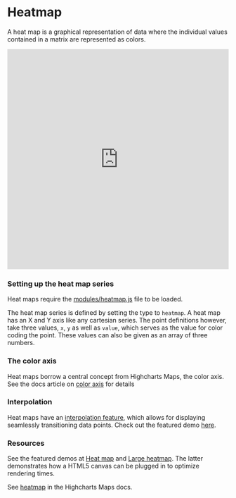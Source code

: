 Heatmap
===

A heat map is a graphical representation of data where the individual values contained in a matrix are represented as colors.

<iframe style="width: 100%; border: none; height: 500px;" src="https://www.highcharts.com/samples/embed/highcharts/demo/heatmap" allow="fullscreen"></iframe>

### Setting up the heat map series

Heat maps require the [modules/heatmap.js](https://code.highcharts.com/modules/heatmap.js) file to be loaded.

The heat map series is defined by setting the type to `heatmap`. A heat map has an X and Y axis like any cartesian series. The point definitions however, take three values, `x`, `y` as well as `value`, which serves as the value for color coding the point. These values can also be given as an array of three numbers.

### The color axis

Heat maps borrow a central concept from Highcharts Maps, the color axis. See the docs article on [color axis](https://highcharts.com/docs/maps/color-axis/) for details

### Interpolation

Heat maps have an [interpolation feature](https://api.highcharts.com/highcharts/plotOptions.heatmap.interpolation), which allows for displaying seamlessly transitioning data points. Check out the featured demo [here](https://highcharts.com/demo/highcharts/heatmap-interpolation).

### Resources

See the featured demos at [Heat map](https://highcharts.com/demo/heatmap/) and [Large heatmap](https://highcharts.com/demo/heatmap-canvas/). The latter demonstrates how a HTML5 canvas can be plugged in to optimize rendering times.

See [heatmap](https://api.highcharts.com/highmaps/plotOptions.heatmap) in the Highcharts Maps docs.
